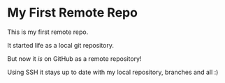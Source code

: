 # My First Remote Repo

This is my first remote repo.

It started life as a local git repository.

But now it *is* on GitHub as a remote repository!

Using SSH it stays up to date with my local repository, branches and all :)
